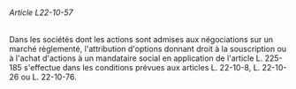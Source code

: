 ###### Article L22-10-57

Dans les sociétés dont les actions sont admises aux négociations sur un marché règlementé, l'attribution d'options donnant droit à la souscription ou à l'achat d'actions à un mandataire social en application de l'article L. 225-185 s'effectue dans les conditions prévues aux articles L. 22-10-8, L. 22-10-26 ou L. 22-10-76.

